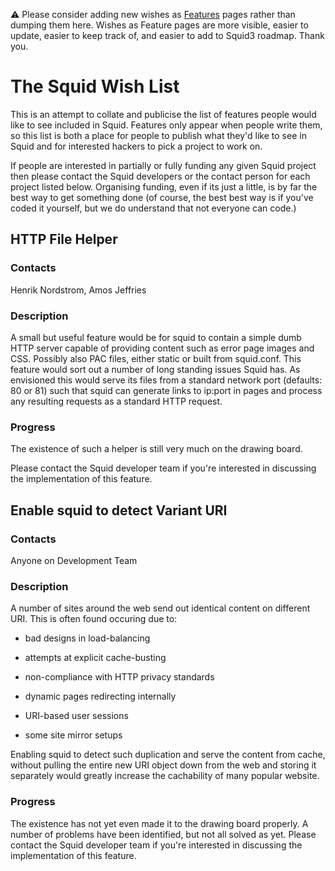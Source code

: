 :warning:
Please consider adding new wishes as
[Features](/Features)
pages rather than dumping them here. Wishes as Feature pages are more
visible, easier to update, easier to keep track of, and easier to add to
Squid3 roadmap. Thank you.

# The Squid Wish List

This is an attempt to collate and publicise the list of features people
would like to see included in Squid. Features only appear when people
write them, so this list is both a place for people to publish what
they'd like to see in Squid and for interested hackers to pick a project
to work on.

If people are interested in partially or fully funding any given Squid
project then please contact the Squid developers or the contact person
for each project listed below. Organising funding, even if its just a
little, is by far the best way to get something done (of course, the
best best way is if you've coded it yourself, but we do understand that
not everyone can code.)

## HTTP File Helper

### Contacts

Henrik Nordstrom, Amos Jeffries

### Description

A small but useful feature would be for squid to contain a simple dumb
HTTP server capable of providing content such as error page images and
CSS. Possibly also PAC files, either static or built from squid.conf.
This feature would sort out a number of long standing issues Squid has.
As envisioned this would serve its files from a standard network port
(defaults: 80 or 81) such that squid can generate links to ip:port in
pages and process any resulting requests as a standard HTTP request.

### Progress

The existence of such a helper is still very much on the drawing board.

Please contact the Squid developer team if you're interested in
discussing the implementation of this feature.

## Enable squid to detect Variant URI

### Contacts

Anyone on Development Team

### Description

A number of sites around the web send out identical content on different
URI. This is often found occuring due to:

  - bad designs in load-balancing

  - attempts at explicit cache-busting

  - non-compliance with HTTP privacy standards

  - dynamic pages redirecting internally

  - URI-based user sessions

  - some site mirror setups

Enabling squid to detect such duplication and serve the content from
cache, without pulling the entire new URI object down from the web and
storing it separately would greatly increase the cachability of many
popular website.

### Progress

The existence has not yet even made it to the drawing board properly. A
number of problems have been identified, but not all solved as yet.
Please contact the Squid developer team if you're interested in
discussing the implementation of this feature.
